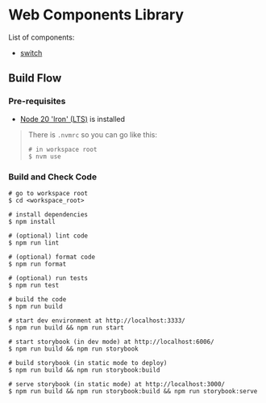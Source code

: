 # Web Components Library

List of components:

- [switch](/src/components/switch/readme.md)

## Build Flow

### Pre-requisites

- [Node 20 'Iron' (LTS)](https://nodejs.org/en/download) is installed

> There is `.nvmrc` so you can go like this:
>
> ```shell
> # in workspace root
> $ nvm use
> ```

### Build and Check Code

```shell
# go to workspace root
$ cd <workspace_root>

# install dependencies
$ npm install

# (optional) lint code
$ npm run lint

# (optional) format code
$ npm run format

# (optional) run tests
$ npm run test

# build the code
$ npm run build

# start dev environment at http://localhost:3333/
$ npm run build && npm run start

# start storybook (in dev mode) at http://localhost:6006/
$ npm run build && npm run storybook

# build storybook (in static mode to deploy)
$ npm run build && npm run storybook:build

# serve storybook (in static mode) at http://localhost:3000/
$ npm run build && npm run storybook:build && npm run storybook:serve
```
